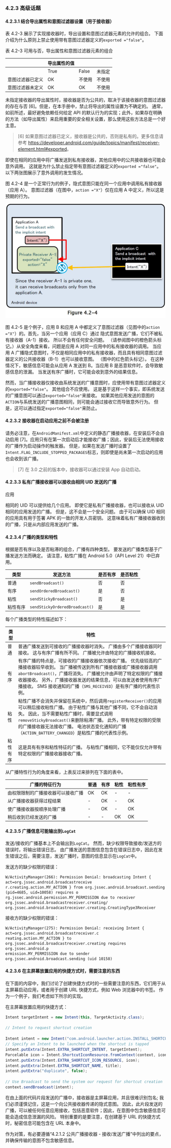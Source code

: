 ### 4.2.3 高级话题

#### 4.2.3.1 结合导出属性和意图过滤器设置（用于接收器）

表 4.2-3 展示了实现接收器时，导出设置和意图过滤器元素的允许的组合。 下面介绍为什么原则上禁止使用带有意图过滤器定义的`exported ="false"`。

表 4.2-3 可用与否，导出属性和意图过滤器元素的组合

| | 导出属性的值 | | |
| --- | --- | --- | --- |
| | True | False | 未指定 |
| 意图过滤器已定义 | OK | 不使用 | 不使用 |
| 意图过滤器未定义 | OK | OK | 不使用 |

未指定接收器的导出属性时，接收器是否为公共的，取决于该接收器的意图过滤器的存在与否 [6]。但是，在本手册中，禁止将导出的属性设置为不确定的。 通常，如前所述，最好避免依赖任何给定 API 的默认行为的实现；此外，如果存在明确的方法（如导出属性）来启用重要的安全相关设置，那么使用这些方法总是一个好主意。

> [6] 如果意图过滤器已定义，接收器是公共的，否则是私有的。更多信息请参考 <https://developer.android.com/guide/topics/manifest/receiver-element.html#exported>。

即使在相同的应用中将广播发送到私有接收器，其他应用中的公共接收器也可能会意外调用。 这就是为什么禁止指定带有意图过滤器定义的`exported ="false"`。 以下两张图展示了意外调用的发生情况。

图 4.2-4 是一个正常行为的例子，隐式意图只能在同一个应用中调用私有接收器（应用 A）。 意图过滤器（在图中，`action ="X"`）仅在应用 A 中定义，所以这是预期的行为。

![](img/4-2-4.jpg)

图 4.2-5 是个例子，应用 B 和应用 A 中都定义了意图过滤器（见图中的`action ="X"`）的。首先，当另一个应用（应用 C）通过 隐式意图发送广播，它们不被私有接收器（A-1）接收。 所以不会有任何安全问题。 （请参阅图中的橙色箭头标记。）从安全角度来看，问题是应用 A 对同一应用中的私有接收器的调用。 当应用 A 广播隐式意图时，不仅是相同应用中的私有接收器，而且具有相同意图过滤器定义的公共接收器（B-1）也可以接收意图。 （图中的红色箭头标记）。 在这种情况下，敏感信息可能会从应用 A 发送到 B。当应用 B 是恶意软件时，会导致敏感信息的泄漏。 当发送有序广播时，它可能会收到意外的结果信息。

然而，当广播接收器仅接收由系统发送的广播意图时，应使用带有意图过滤器定义的`exported="false"`。 其他组合不应使用。 这是基于这样一个事实，即系统发送的广播意图可以通过`exported="false"`来接收。 如果其他应用发送的意图的`ACTION`与系统发送的广播意图相同，则可能会通过接收它而导致意外行为。 但是，这可以通过指定`exported="false"`来防止。

#### 4.2.3.2 接收器在启动应用之前不会被注册

请务必注意，在`AndroidManifest.xml`中定义的静态广播接收器，在安装后不会自动启用 [7]。应用只有在第一次启动后才能接收广播；因此，安装后无法使用接收的广播作为启动操作的触发器。 但是，如果在发送广播时设置了`Intent.FLAG_INCLUDE_STOPPED_PACKAGES`标志，则即使是尚未第一次启动的应用也会收到该广播。

> [7] 在 3.0 之前的版本中，接收器可以通过安装 App 自动启动。

#### 4.2.3.3 私有广播接收器可以接收由相同 UID 发送的广播
应用

相同的 UID 可以提供给几个应用。 即使它是私有广播接收器，也可以接收从 UID 相同的应用发送的广播。 但是，这不会是一个安全问题。 由于可以确保 UID 相同的应用具有用于签署 APK 的一致的开发人员密钥。 这意味着私有广播接收器收到的广播，只是从内部应用发送的广播。

#### 4.2.3.4 广播的类型和特性

根据是否有序以及是否粘滞的组合，广播有四种类型。 要发送的广播类型基于广播发送方法而确定。 请注意，粘性广播在 Android 5.0（API Level 21）中已弃用。

| 类型 | 发送方法 | 是否有序 | 是否粘性 |
| --- | --- | --- | --- |
| 普通 | `sendBroadcast()` | 否 | 否 |
| 有序 | `sendOrderedBroadcast()` | 是 | 否 |
| 粘性 | `sendStickyBroadcast()` | 否 | 是 |
| 粘性有序 | `sendStickyOrderedBroadcast()` | 是 | 是 |

每个广播类型的特性描述如下：

| 类型 | 特性 |
| --- | --- |
| 普通 | 普通广播发送到可接收的广播接收器时消失。 广播由多个广播接收器同时接收。 这与有序广播有所不同。 广播被允许由特定的广播接收机接收。 |
| 有序 | 有序广播的特点是，可接收的广播接收器依次接收广播。 优先级较高的广播接收器较早收到。 当广播被传送到所有广播接收器或广播接收器调用`abortBroadcast()`，广播将消失。 广播被允许由声明了特定权限的广播接收器接收。 另外，广播接收器发送的结果信息，可以由发送者使用有序广播接收。 SMS 接收通知的广播（`SMS_RECEIVED`）是有序广播的代表性示例。 |
| 粘性 | 粘性广播不会消失并保留在系统中，然后调用`registerReceiver()`的应用可以稍后接收粘性广播。 由于粘性广播与其他广播不同，它不会自动消失。 因此，当不需要粘性广播时，需要显式调用`removeStickyBroadcast()`来删除粘滞广播。 此外，带有特定权限的受限的广播接收器无法接收广播。 电池状态变化通知的广播（`ACTION_BATTERY_CHANGED`）是粘性广播的代表性示例。 |
| 粘性有序 | 这是具有有序和粘性特征的广播。 与粘性广播相同，它不能仅仅允许带有特定权限的广播接收器接收广播。 |

从广播特性行为的角度来看，上表反过来排列在下面的表中。

| 广播的特征行为 | 普通 | 有序 | 粘性 | 粘性有序 |
| --- | --- | --- | --- | --- |
| 由权限限制的广播接收器可以接收广播 | OK | OK | - | - |
| 从广播接收器获得过程结果 | - | OK | - | OK |
| 使广播接收器按顺序处理广播 | - | OK | - | OK |
| 稍后收到已经发送的广播 | - | - | OK | OK |

#### 4.2.3.5 广播信息可能输出到`LogCat`

发送/接收的广播基本上不会输出到`LogCat`。 然而，缺少权限导致接收/发送方的错误时，将输出错误日志。 由广播发送的意图信息包含在错误日志中，因此在发生错误之后，需要注意，发送广播时，意图的信息显示在`LogCat`中。

发送方的缺少权限的错误：

```
W/ActivityManager(266): Permission Denial: broadcasting Intent { act=org.jssec.android.broadcastreceive
r.creating.action.MY_ACTION } from org.jssec.android.broadcast.sending (pid=4685, uid=10058) requires o
rg.jssec.android.permission.MY_PERMISSION due to receiver org.jssec.android.broadcastreceiver.creating/
org.jssec.android.broadcastreceiver.creating.CreatingType3Receiver
```

接收方的缺少权限的错误：

```
W/ActivityManager(275): Permission Denial: receiving Intent { act=org.jssec.android.broadcastreceiver.c
reating.action.MY_ACTION } to org.jssec.android.broadcastreceiver.creating requires org.jssec.android.p
ermission.MY_PERMISSION due to sender org.jssec.android.broadcast.sending (uid 10158)
```

#### 4.2.3.6 在主屏幕放置应用的快捷方式时，需要注意的东西

在下面的内容中，我们讨论了创建快捷方式时的一些需要注意的东西，它们用于从主屏幕启动应用，或者用于创建 URL 快捷方式，例如 Web 浏览器中的书签。 作为一个例子，我们考虑如下所示的实现。

在主屏幕放置应用的快捷方式：

```java
Intent targetIntent = new Intent(this, TargetActivity.class);

// Intent to request shortcut creation

Intent intent = new Intent("com.android.launcher.action.INSTALL_SHORTCUT");
// Specify an Intent to be launched when the shortcut is tapped
intent.putExtra(Intent.EXTRA_SHORTCUT_INTENT, targetIntent);
Parcelable icon = Intent.ShortcutIconResource.fromContext(context, iconResource);
intent.putExtra(Intent.EXTRA_SHORTCUT_ICON_RESOURCE, icon);
intent.putExtra(Intent.EXTRA_SHORTCUT_NAME, title);
intent.putExtra("duplicate", false);

// Use Broadcast to send the system our request for shortcut creation
context.sendBroadcast(intent);
```

在由上面的代码片段发送的广播中，接收器是主屏幕应用，并且很难识别包名; 我们必须谨慎记住，这是一个向公共接收器传递的隐式意图。 因此，此片段发送的广播，可以被任何任意应用接收，包括恶意软件；因此，在意图中包含敏感信息可能会造成信息泄漏的风险。 特别重要的是要注意，在创建基于 URL 的快捷方式时，秘密信息可能包含在 URL 本身中。 

作为对策，有必要遵循“4.2.1.2 公共广播接收器 - 接收/发送广播”中列出的要点，并确保传输的意图不包含敏感信息。
